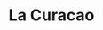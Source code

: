 ---
title: "La Curacao"
url: /tegucigalpa/la-curacao-avenida-republica-de-costa-rica/
shop: Elektronik
---